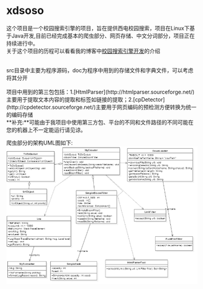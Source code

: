 

# xdsoso
这个项目是一个校园搜索引擎的项目，旨在提供西电校园搜索，项目在Linux下基于Java开发,目前已经完成基本的爬虫部分、网页存储、中文分词部分，项目正在持续进行中。
<br/>关于这个项目的历程可以看看我的博客中[校园搜索引擎开发](http://blog.csdn.net/doubleselect/article/category/2929723 "校园搜索引擎开发")的介绍
<br/>

<br/>
src目录中主要为程序源码，doc为程序中用到的存储文件和字典文件，可以考虑将其分开<br/>
<br/>项目中用到的第三包包括：1.[HtmlParser](http://htmlparser.sourceforge.net/)主要用于提取文本内容的提取和标签如链接的提取；2.[cpDetector](http://cpdetector.sourceforge.net/)主要用于网页编码的预检测方便转换为统一的编码存储
<br/>**补充:**可能由于我项目中使用第三方包、平台的不同和文件路径的不同可能在您的机器上不一定能运行请见谅。


爬虫部分的架构UML图如下:
![爬虫架构](UML/MyCrawler_UML.png)